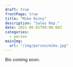 ```yaml
---
draft: true
frontPage: true
title: "Mike Binny"
description: "Sales Rep."
date: 2021-06-01T00:00:00Z
categories:
  - person
mainImg:
  url: "/img/person/mike.jpg"
---
```


Bio coming soon.
